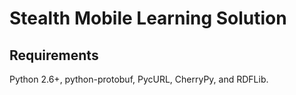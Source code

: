 Stealth Mobile Learning Solution
=======
Requirements
-------
Python 2.6+, python-protobuf, PycURL, CherryPy, and RDFLib.
